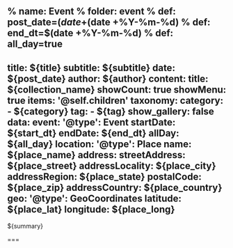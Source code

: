 % name: Event
% folder: event
% def: post_date=$(date +%m/%d/%Y)
% def: author='/about'
% def: collection_name='Attachments'
% def: start_dt=$(date +%Y-%m-%d)
% def: end_dt=$(date +%Y-%m-%d)
% def: all_day=true
---
title: ${title}
subtitle: ${subtitle}
date: ${post_date}
author: ${author}
content:
    title: ${collection_name}
    showCount: true
    showMenu: true
    items: '@self.children'
taxonomy:
    category: 
        - ${category}
    tag: 
        - ${tag}
show_gallery: false
data:
    event:
        '@type': Event
        startDate: ${start_dt}
        endDate: ${end_dt}
        allDay: ${all_day}
        location:
            '@type': Place
            name: ${place_name}
            address:
                streetAddress: ${place_street}
                addressLocality: ${place_city}
                addressRegion: ${place_state}
                postalCode: ${place_zip}
                addressCountry: ${place_country}
            geo:
                '@type': GeoCoordinates
                latitude: ${place_lat}
                longitude:  ${place_long} 
---

${summary}

===

